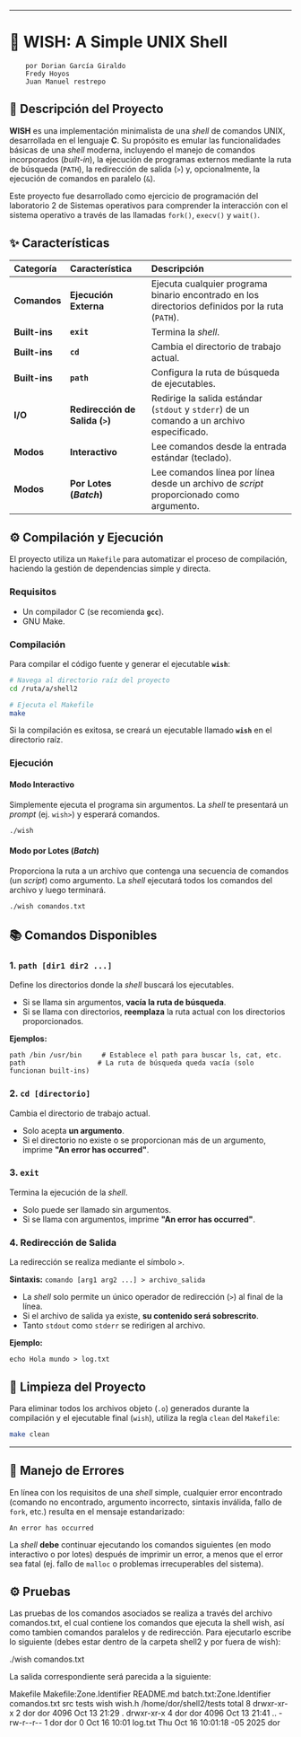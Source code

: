 
-----

# 🐚 **WISH: A Simple UNIX Shell**
		por Dorian García Giraldo
        Fredy Hoyos
        Juan Manuel restrepo

## 📝 Descripción del Proyecto

**WISH** es una implementación minimalista de una *shell* de comandos UNIX, desarrollada en el lenguaje **C**. Su propósito es emular las funcionalidades básicas de una *shell* moderna, incluyendo el manejo de comandos incorporados (*built-in*), la ejecución de programas externos mediante la ruta de búsqueda (`PATH`), la redirección de salida (`>`) y, opcionalmente, la ejecución de comandos en paralelo (`&`).

Este proyecto fue desarrollado como ejercicio de programación del laboratorio 2 de Sistemas operativos para comprender la interacción con el sistema operativo a través de las llamadas `fork()`, `execv()` y `wait()`.

## ✨ Características

| Categoría | Característica | Descripción |
| :--- | :--- | :--- |
| **Comandos** | **Ejecución Externa** | Ejecuta cualquier programa binario encontrado en los directorios definidos por la ruta (`PATH`). |
| **Built-ins** | **`exit`** | Termina la *shell*. |
| **Built-ins** | **`cd`** | Cambia el directorio de trabajo actual. |
| **Built-ins** | **`path`** | Configura la ruta de búsqueda de ejecutables. |
| **I/O** | **Redirección de Salida (`>`)** | Redirige la salida estándar (`stdout` y `stderr`) de un comando a un archivo especificado. |
| **Modos** | **Interactivo** | Lee comandos desde la entrada estándar (teclado). |
| **Modos** | **Por Lotes (*Batch*)** | Lee comandos línea por línea desde un archivo de *script* proporcionado como argumento. |

## ⚙️ Compilación y Ejecución

El proyecto utiliza un `Makefile` para automatizar el proceso de compilación, haciendo la gestión de dependencias simple y directa.

### Requisitos

  * Un compilador C (se recomienda **`gcc`**).
  * GNU Make.

### Compilación

Para compilar el código fuente y generar el ejecutable **`wish`**:

```bash
# Navega al directorio raíz del proyecto
cd /ruta/a/shell2

# Ejecuta el Makefile
make
```

Si la compilación es exitosa, se creará un ejecutable llamado **`wish`** en el directorio raíz.

### Ejecución

#### Modo Interactivo

Simplemente ejecuta el programa sin argumentos. La *shell* te presentará un *prompt* (ej. `wish>`) y esperará comandos.

```bash
./wish
```

#### Modo por Lotes (*Batch*)

Proporciona la ruta a un archivo que contenga una secuencia de comandos (un *script*) como argumento. La *shell* ejecutará todos los comandos del archivo y luego terminará.

```bash
./wish comandos.txt
```

## 📚 Comandos Disponibles

### 1\. `path [dir1 dir2 ...]`

Define los directorios donde la *shell* buscará los ejecutables.

  * Si se llama sin argumentos, **vacía la ruta de búsqueda**.
  * Si se llama con directorios, **reemplaza** la ruta actual con los directorios proporcionados.

**Ejemplos:**

```
path /bin /usr/bin     # Establece el path para buscar ls, cat, etc.
path                  # La ruta de búsqueda queda vacía (solo funcionan built-ins)
```

### 2\. `cd [directorio]`

Cambia el directorio de trabajo actual.

  * Solo acepta **un argumento**.
  * Si el directorio no existe o se proporcionan más de un argumento, imprime **"An error has occurred"**.

### 3\. `exit`

Termina la ejecución de la *shell*.

  * Solo puede ser llamado sin argumentos.
  * Si se llama con argumentos, imprime **"An error has occurred"**.

### 4\. Redirección de Salida

La redirección se realiza mediante el símbolo `>`.

**Sintaxis:** `comando [arg1 arg2 ...] > archivo_salida`

  * La *shell* solo permite un único operador de redirección (`>`) al final de la línea.
  * Si el archivo de salida ya existe, **su contenido será sobrescrito**.
  * Tanto `stdout` como `stderr` se redirigen al archivo.

**Ejemplo:**

```
echo Hola mundo > log.txt
```

## 🧹 Limpieza del Proyecto

Para eliminar todos los archivos objeto (`.o`) generados durante la compilación y el ejecutable final (`wish`), utiliza la regla `clean` del `Makefile`:

```bash
make clean
```

-----

## 🐛 Manejo de Errores

En línea con los requisitos de una *shell* simple, cualquier error encontrado (comando no encontrado, argumento incorrecto, sintaxis inválida, fallo de `fork`, etc.) resulta en el mensaje estandarizado:

```
An error has occurred
```

La *shell* **debe** continuar ejecutando los comandos siguientes (en modo interactivo o por lotes) después de imprimir un error, a menos que el error sea fatal (ej. fallo de `malloc` o problemas irrecuperables del sistema).

## ⚙️ Pruebas

Las pruebas de los comandos asociados se realiza a través del archivo comandos.txt, el cual contiene los comandos que ejecuta la shell wish, así como tambien comandos paralelos y de redirección. Para ejecutarlo escribe lo siguiente (debes estar dentro de la carpeta shell2 y por fuera de wish):

./wish comandos.txt

La salida correspondiente será parecida a la siguiente:

Makefile  Makefile:Zone.Identifier  README.md  batch.txt:Zone.Identifier  comandos.txt  src  tests  wish  wish.h
/home/dor/shell2/tests
total 8
drwxr-xr-x 2 dor dor 4096 Oct 13 21:29 .
drwxr-xr-x 4 dor dor 4096 Oct 13 21:41 ..
-rw-r--r-- 1 dor dor    0 Oct 16 10:01 log.txt
Thu Oct 16 10:01:18 -05 2025
dor